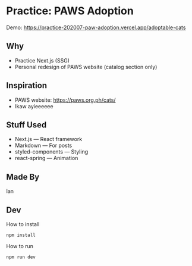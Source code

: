 # Practice: PAWS Adoption

Demo: <https://practice-202007-paw-adoption.vercel.app/adoptable-cats>

## Why

- Practice Next.js (SSG)
- Personal redesign of PAWS website (catalog section only)

## Inspiration

- PAWS website: <https://paws.org.ph/cats/>
- Ikaw ayieeeeee

## Stuff Used

- Next.js — React framework
- Markdown — For posts
- styled-components — Styling
- react-spring — Animation

## Made By

Ian

## Dev

How to install

```
npm install
```

How to run

```
npm run dev
```
